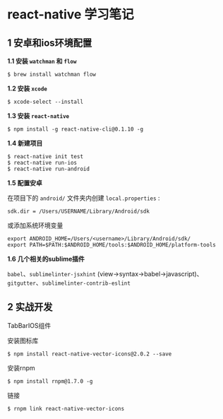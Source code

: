 # react-native 学习笔记

## 1 安卓和ios环境配置

**1.1 安装 `watchman` 和 `flow`**

```shell
$ brew install watchman flow
```

**1.2 安装 `xcode`**

```Shell
$ xcode-select --install
```

**1.3 安装 `react-native`**

```Shell
$ npm install -g react-native-cli@0.1.10 -g
```

**1.4 新建项目**

```Shell
$ react-native init test
$ react-native run-ios
$ react-native run-android
```

**1.5 配置安卓**

在项目下的 `android/` 文件夹内创建 `local.properties` :

```config
sdk.dir = /Users/USERNAME/Library/Android/sdk
```

或添加系统环境变量

```config
export ANDROID_HOME=/Users/<username>/Library/Android/sdk/
export PATH=$PATH:$ANDROID_HOME/tools:$ANDROID_HOME/platform-tools
```

**1.6 几个相关的sublime插件**

`babel`、`sublimelinter-jsxhint` (view->syntax->babel->javascript)、`gitgutter`、`sublimelinter-contrib-eslint`

## 2 实战开发 

TabBarIOS组件

安装图标库

```Shell
$ npm install react-native-vector-icons@2.0.2 --save
```

安装rnpm

```Shell
$ npm install rnpm@1.7.0 -g
```

链接

```Shell
$ rnpm link react-native-vector-icons
```


